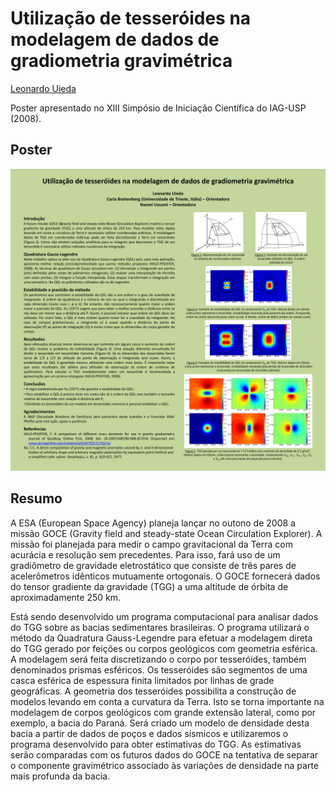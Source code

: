 # Utilização de tesseróides na modelagem de dados de gradiometria gravimétrica

[Leonardo Uieda](http://www.leouieda.com)

Poster apresentado no XIII Simpósio de Iniciação Científica do IAG-USP (2008).

## Poster

![Imagem do poster](https://raw.githubusercontent.com/leouieda/simposio-iag-2008/master/poster_simposio_leo.jpg)

## Resumo

A ESA (European Space Agency) planeja lançar no outono de 2008 a missão GOCE
(Gravity field and steady-state Ocean Circulation Explorer). A missão foi
planejada para medir o campo gravitacional da Terra com acurácia e resolução
sem precedentes.  Para isso, fará uso de um gradiômetro de gravidade
eletrostático que consiste de três pares de acelerômetros idênticos mutuamente
ortogonais. O GOCE fornecerá dados do tensor gradiente da gravidade (TGG) a uma
altitude de órbita de aproximadamente 250 km.

Está sendo desenvolvido um programa computacional para analisar dados do TGG
sobre as bacias sedimentares brasileiras. O programa utilizará o método da
Quadratura Gauss-Legendre para efetuar a modelagem direta do TGG gerado por
feições ou corpos geológicos com geometria esférica. A modelagem será feita
discretizando o corpo por tesseróides, também denominados prismas esféricos. Os
tesseróides são segmentos de uma casca esférica de espessura finita limitados
por linhas de grade geográficas. A geometria dos tesseróides possibilita a
construção de modelos levando em conta a curvatura da Terra.  Isto se torna
importante na modelagem de corpos geológicos com grande extensão lateral, como
por exemplo, a bacia do Paraná. Será criado um modelo de densidade desta bacia
a partir de dados de poços e dados sísmicos e utilizaremos o programa
desenvolvido para obter estimativas do TGG. As estimativas serão comparadas com
os futuros dados do GOCE na tentativa de separar o componente gravimétrico
associado às variações de densidade na parte mais profunda da bacia.
